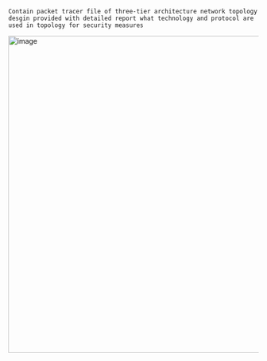 ```Contain packet tracer file of three-tier architecture network topology desgin provided with detailed report what technology and protocol are used in topology for security measures```

<img width="899" height="638" alt="image" src="https://github.com/user-attachments/assets/99a41e23-495d-48f2-91c6-e2fadecb2de7" />

